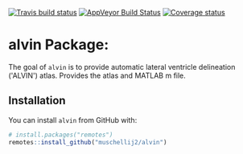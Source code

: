 
[![Travis build status](https://travis-ci.org/muschellij2/alvin.svg?branch=master)](https://travis-ci.org/muschellij2/alvin) [![AppVeyor Build Status](https://ci.appveyor.com/api/projects/status/github/muschellij2/alvin?branch=master&svg=true)](https://ci.appveyor.com/project/muschellij2/alvin) [![Coverage status](https://coveralls.io/repos/github/muschellij2/alvin/badge.svg?branch=master)](https://coveralls.io/r/muschellij2/alvin?branch=master) <!-- README.md is generated from README.Rmd. Please edit that file -->

alvin Package:
==============

The goal of `alvin` is to provide automatic lateral ventricle delineation ('ALVIN') atlas. Provides the atlas and MATLAB m file.

Installation
------------

You can install `alvin` from GitHub with:

``` r
# install.packages("remotes")
remotes::install_github("muschellij2/alvin")
```
